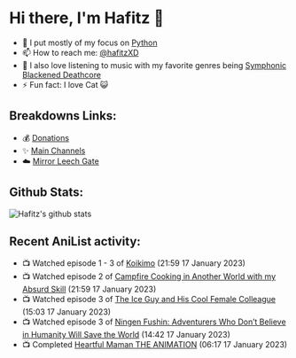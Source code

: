 # Hi there, I'm Hafitz 👋
- 🐍 I put mostly of my focus on [Python](https://python.org)
- 📫 How to reach me: [@hafitzXD](https://t.me/hafitzXD)
- 🎵 I also love listening to music with my favorite genres being [Symphonic Blackened Deathcore](https://youtu.be/qyYmS_iBcy4)
- ⚡ Fun fact: I love Cat 😺

## Breakdowns Links:
- 💰 [Donations](https://t.me/TheBreakdowns/2)
- ✨ [Main Channels](https://t.me/TheBreakdowns)
- ☁️ [Mirror Leech Gate](https://t.me/BreakdownsGate)

## Github Stats:
![Hafitz's github stats](https://github-readme-stats.vercel.app/api?username=breakdowns&show_icons=true&count_private=true&bg_color=00000000&text_color=777)

## Recent AniList activity:
<!-- ANILIST_ACTIVITY:start -->

-   📺 Watched episode 1 - 3 of [Koikimo](https://anilist.co/anime/114840) (21:59 17 January 2023)
-   📺 Watched episode 2 of [Campfire Cooking in Another World with my Absurd Skill](https://anilist.co/anime/156067) (21:59 17 January 2023)
-   📺 Watched episode 3 of [The Ice Guy and His Cool Female Colleague](https://anilist.co/anime/151252) (15:03 17 January 2023)
-   📺 Watched episode 3 of [Ningen Fushin: Adventurers Who Don’t Believe in Humanity Will Save the World](https://anilist.co/anime/137909) (14:42 17 January 2023)
-   📺 Completed [Heartful Maman THE ANIMATION](https://anilist.co/anime/99685) (06:17 17 January 2023)

<!-- ANILIST_ACTIVITY:end -->
